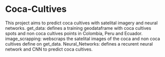 # Coca-Cultives

This project aims to predict coca cultives with satelital imagery and neural networks. 
get_data: defines a training geodataframe with coca cultives spots and non coca cultives points in Colombia, Peru and Ecuador. 
image_scrapping:  webscraps the satelital images of the coca and non coca cultives define on get_data.
Neural_Networks:  defines a recurent neural network and CNN to predict coca cultives.